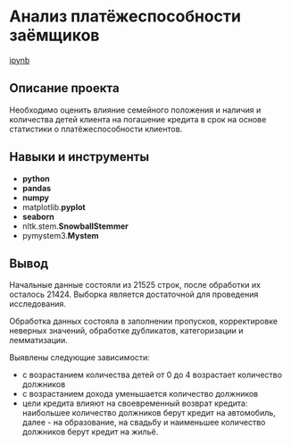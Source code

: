 # Анализ платёжеспособности заёмщиков

[ipynb](https://github.com/mvs834/Yandex.Practicum-RUS/blob/5e55632419e4920d443d67e4f711043f6d49dfc7/Bank%20customers%20churn/Bank_customer_churn.ipynb)

## Описание проекта

Необходимо оценить влияние семейного положения и наличия и количества детей клиента на погашение кредита в срок на основе статистики о платёжеспособности клиентов.


## Навыки и инструменты

- **python**
- **pandas**
- **numpy**
- matplotlib.**pyplot**
- **seaborn**
- nltk.stem.**SnowballStemmer**
- pymystem3.**Mystem**



## Вывод

Начальные данные состояли из 21525 строк, после обработки их осталось 21424. Выборка является достаточной для проведения исследования.

Обработка данных состояла в заполнении пропусков, корректировке неверных значений, обработке дубликатов, категоризации и лемматизации.

Выявлены следующие зависимости:

- с возрастанием количества детей от 0 до 4 возрастает количество должников
- с возрастанием дохода уменьшается количество должников
- цели кредита влияют на своевременный возврат кредита: наибольшее количество должников берут кредит на автомобиль, далее - на образование, на свадьбу и наименьшее количество должников берут кредит на жильё.
